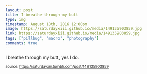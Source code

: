 ```yaml
---
layout: post
title: I-breathe-through-my-butt
type: img
timestamp: August 18th, 2016 12:00pm
image: https://saturdayxiii.github.io/media/149135903859.jpg
link: https://saturdayxiii.github.io/media/149135903859.jpg
tags: ["pillbug", "macro", "photography"]
comments: true
---
```


I breathe through my butt, yes I do.
 
  
<small>source: https://saturdayxiii.tumblr.com/post/149135903859</small>